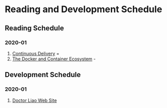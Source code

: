 # Reading and Development Schedule

## Reading Schedule

### 2020-01

1. [Continuous Delivery]() = []()
1. [The Docker and Container Ecosystem]() - []()

## Development Schedule

### 2020-01

1. [Doctor Liao Web Site]()
